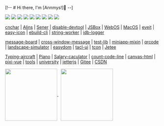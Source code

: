 [!-- # Hi there, I'm [Annmys!]👋  --]

[![](https://img.shields.io/badge/All-Works-97FFFF)](https://shiyix.cn/link)
[![](https://img.shields.io/badge/TS-cnchar-1E90FF)](https://Annmys.github.io/cnchar)
[![](https://img.shields.io/badge/JS-DisableDevtool-ef5b9c)](https://www.github.com/Annmys/disable-devtool)
[![](https://img.shields.io/badge/Framework-Alins-d2813f)](https://www.github.com/alinsjs/alins)
[![](https://img.shields.io/badge/Node-Sener-FF6A6A)](https://www.github.com/Annmys/sener)
[![](https://img.shields.io/badge/Term-WebOS-44BB44)](https://www.github.com/Annmys/webos)
[![](https://img.shields.io/badge/OS-MacOS-11BB99)](https://www.github.com/Annmys/mac)
[![](https://img.shields.io/badge/CODE-JSBox-214467)](https://Annmys.github.io/jsbox)
[![](https://shiyix.cn/api2/util/badge/stat?c=Visitors-Annmys)](https://www.github.com/Annmys)
<!-- [![](https://visitor-badge.glitch.me/badge?page_id=tackchen_2022)](https://Annmys.github.io) -->
<!-- [![](https://img.shields.io/badge/LOGGER-IDBLogger-FF6A6A)](https://Annmys.github.io/idb-logger) -->
<!-- [![](https://img.shields.io/badge/ICON-EasyIcon-97FFFF)](https://Annmys.github.io/easy-icon) -->
<!-- [![](https://img.shields.io/badge/CLI-EBuild-44BB44)](https://www.github.com/Annmys/ebuild-cli) -->

[cnchar](https://Annmys.github.io/cnchar) | [Alins](https://alinsjs.github.io/docs) | [Sener](https://www.github.com/Annmys/sener) | [disable-devtool](https://Annmys.github.io/disable-devtool) | [JSBox](https://Annmys.github.io/jsbox) | [WebOS](https://Annmys.github.io/webos) | [MacOS](https://Annmys.github.io/mac) | [eveit](https://www.github.com/Annmys/eveit) | [easy-icon](https://Annmys.github.io/easy-icon) | [ebuild-cli](https://www.github.com/Annmys/ebuild-cli) | [string-worker](https://www.github.com/Annmys/string-worker) | [idb-logger](https://www.github.com/Annmys/logger)

<!-- [Jetee](https://Annmys.github.io/jetee)  -->

[message-board](https://Annmys.github.io/message-board) | [cross-window-message](https://www.github.com/Annmys/cross-window-message) | [test-lib](https://www.github.com/Annmys/easy-test-lib) | [miniapp-mixin](https://www.github.com/Annmys/mp-mixin) | [qrcode](https://Annmys.github.io/qrcode) | [landscape-simulator](https://Annmys.github.io/landscape-simulator) | [easydom](https://www.github.com/Annmys/easy-dom) | [tacl-ui](https://www.github.com/Annmys/tacl-ui) | [tcon](https://www.github.com/Annmys/tcon) | [Jetee](https://Annmys.github.io/jetee)

[Typing-aircraft](https://Annmys.github.io/type) | [Piano](https://Annmys.github.io/piano) | [Salary-caculator](https://Annmys.github.io/salary) | [count-code-line](https://www.github.com/Annmys/count-code-line) | [canvas-html](http://Annmys.github.io/canvas-render-html) | [pixi-vue](https://www.github.com/Annmys/pixi-vue) | [tools](https://Annmys.github.io/tool) | [university](https://Annmys.github.io/university) | [jetterjs](https://www.github.com/Annmys/jetterjs) | [Gitee](https://www.gitee.com/Annmys) | [CSDN](https://blog.csdn.net/yanxiaomu)

<!-- | [抖音科普](https://www.douyin.com/user/MS4wLjABAAAAlp87ocUWPmyLfbwT5eBjY2Xydl7JmkZdG1INTjlbss8) -->

<a href="https://github.com/Annmys?tab=repositories">
    <img align="center" height="170" src="https://github-readme-stats-sigma-five.vercel.app/api?username=Annmys&count_private=true&show_icons=true&layout=compact&title_color=ffffff&icon_color=79ff97&text_color=aaaaaa&bg_color=0e1116&border_color=888888"/>
</a>&nbsp;

<a href="https://github.com/Annmys">
    <img align="center" height="170" src="https://github-readme-stats-sigma-five.vercel.app/api/top-langs/?username=Annmys&hide=html&layout=compact&title_color=ffffff&icon_color=79ff97&text_color=aaaaaa&bg_color=0e1116&border_color=888888"/>
</a>

<!--
----

<a href="https://github.com/Annmys/cnchar">
    <img height="150" width="300" src="https://github-readme-stats.vercel.app/api/pin/?username=Annmys&repo=cnchar&title_color=ffffff&icon_color=79ff97&text_color=aaaaaa&bg_color=0e1116&border_color=888888"/>
</a>&nbsp;

<a href="https://github.com/Annmys/github-readme-stats">
    <img height="150" width="300" src="https://github-readme-stats.vercel.app/api/pin/?username=Annmys&repo=disable-devtool&title_color=ffffff&icon_color=79ff97&text_color=aaaaaa&bg_color=0e1116&border_color=888888"/>
</a>

<a href="https://github.com/Annmys/github-readme-stats">
    <img height="150" width="300" src="https://github-readme-stats.vercel.app/api/pin/?username=Annmys&repo=jsbox&title_color=ffffff&icon_color=79ff97&text_color=aaaaaa&bg_color=0e1116&border_color=888888"/>
</a>&nbsp;

<a href="https://github.com/Annmys/github-readme-stats">
    <img height="150" width="300" src="https://github-readme-stats.vercel.app/api/pin/?username=Annmys&repo=dingdong-node&title_color=ffffff&icon_color=79ff97&text_color=aaaaaa&bg_color=0e1116&border_color=888888"/>
</a>

<a href="https://github.com/Annmys/github-readme-stats">
    <img height="150" width="300" src="https://github-readme-stats.vercel.app/api/pin/?username=Annmys&repo=mp-mixin&title_color=ffffff&icon_color=79ff97&text_color=aaaaaa&bg_color=0e1116&border_color=888888"/>
</a>

<a href="https://github.com/Annmys/github-readme-stats">
    <img height="150" width="300" src="https://github-readme-stats.vercel.app/api/pin/?username=Annmys&repo=type&title_color=ffffff&icon_color=79ff97&text_color=aaaaaa&bg_color=0e1116&border_color=888888"/>
</a>

[![trophy](https://github-profile-trophy.vercel.app/?username=sun0225SUN)](https://github.com/ryo-ma/github-profile-trophy)

[![GitHub Streak](https://github-readme-streak-stats.herokuapp.com/?user=sun0225SUN)](https://git.io/streak-stats)

[![Sunshine's GitHub Activity Graph](https://activity-graph.herokuapp.com/graph?username=Annmys&theme=xcode)](https://github.com/Annmys)

-->
